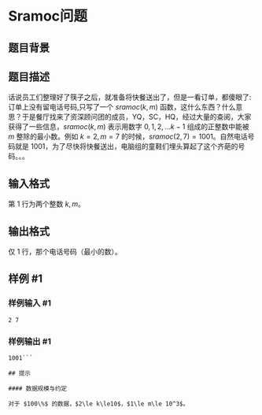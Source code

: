 # Sramoc问题

## 题目背景



## 题目描述

话说员工们整理好了筷子之后，就准备将快餐送出了，但是一看订单，都傻眼了:订单上没有留电话号码,只写了一个  $sramoc(k,m)$ 函数，这什么东西？什么意思？于是餐厅找来了资深顾问团的成员，YQ，SC，HQ，经过大量的查阅，大家获得了一些信息，$sramoc(k,m)$ 表示用数字 $0,1,2,\dots k-1$ 组成的正整数中能被 $m$ 整除的最小数。例如 $k=2,m=7$ 的时候，$sramoc(2,7)=1001$。自然电话号码就是 $1001$，为了尽快将快餐送出，电脑组的童鞋们埋头算起了这个齐葩的号码。。。

## 输入格式

第 $1$ 行为两个整数 $k,m$。

## 输出格式

仅 $1$ 行，那个电话号码（最小的数）。

## 样例 #1

### 样例输入 #1
```
2 7
```

### 样例输出 #1

```
1001```

## 提示

#### 数据规模与约定

对于 $100\%$ 的数据，$2\le k\le10$，$1\le m\le 10^3$。
